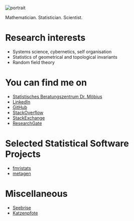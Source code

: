 ![portrait](https://avatars3.githubusercontent.com/u/1826624)

Mathematician. Statistician. Scientist.

# Research interests

- Systems science, cybernetics, self organisation
- Statistics of geometrical and topological invariants
- Random field theory

# You can find me on

- [Statistisches Beratungszentrum Dr. Möbius](http://www.statistisches-beratungszentrum.de)
- [LinkedIn](https://www.linkedin.com/in/dr-thomas-w-d-m%C3%B6bius-35970090/)
- [GitHub](https://github.com/00tau)
- [StackOverflow](https://stackoverflow.com/users/2907948/thomas-m%C3%B6bius)
- [StackExchange](https://stackexchange.com/users/3474338/thomas-m%c3%b6bius)
- [ResearchGate](https://www.researchgate.net/profile/Thomas_Moebius2)

# Selected Statistical Software Projects

- [fmristats](https://fmristats.github.io/)
- [metagen](http://00tau.github.io/metagen/)

# Miscellaneous

- [Seebrise](http://00tau.github.io/seebrise/)
- [Katzenpfote](http://00tau.github.io/katzenpfote/)
